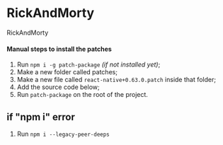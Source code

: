 # RickAndMorty

RickAndMorty

#### Manual steps to install the patches

1. Run `npm i -g patch-package` _(if not installed yet)_;
2. Make a new folder called patches;
3. Make a new file called `react-native+0.63.0.patch` inside that folder;
4. Add the source code below;
5. Run `patch-package` on the root of the project.

## if "npm i" error

1. Run `npm i --legacy-peer-deeps`
